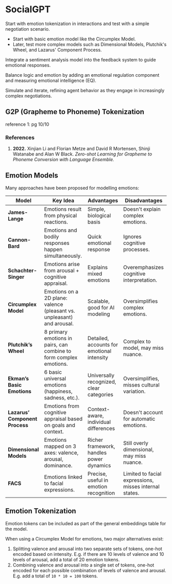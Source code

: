 # SocialGPT

Start with emotion tokenization in interactions and test with a simple negotiation scenario.

- Start with basic emotion model like the Circumplex Model.
- Later, test more complex models such as Dimensional Models, Plutchik's Wheel, and Lazarus' Component Process.

Integrate a sentiment analysis model into the feedback system to guide emotional responses.

Balance logic and emotion by adding an emotional regulation component and measuring emotional intelligence (EQ).

Simulate and iterate, refining agent behavior as they engage in increasingly complex negotiations.

## G2P (Grapheme to Phoneme) Tokenization

reference 1: pg 10/10

### References

1. **2022.** Xinjian Li and Florian Metze and David R Mortensen, Shinji Watanabe and Alan W Black. *Zero-shot Learning for Grapheme to Phoneme Conversion with Language Ensemble.*

## Emotion Models

Many approaches have been proposed for modelling emotions:

| **Model**                 | **Key Idea**                              | **Advantages**                         | **Disadvantages**                    |
|---------------------------|-------------------------------------------|----------------------------------------|--------------------------------------|
| **James-Lange**            | Emotions result from physical reactions.  | Simple, biological basis               | Doesn't explain complex emotions.    |
| **Cannon-Bard**            | Emotions and bodily responses happen simultaneously. | Quick emotional response               | Ignores cognitive processes.         |
| **Schachter-Singer**       | Emotions arise from arousal + cognitive appraisal. | Explains mixed emotions                | Overemphasizes cognitive interpretation. |
| **Circumplex Model**       | Emotions on a 2D plane: valence (pleasant vs. unpleasant) and arousal. | Scalable, good for AI modeling         | Oversimplifies complex emotions.     |
| **Plutchik’s Wheel**       | 8 primary emotions in pairs, can combine to form complex emotions. | Detailed, accounts for emotional intensity | Complex to model, may miss nuance.  |
| **Ekman’s Basic Emotions** | 6 basic universal emotions (happiness, sadness, etc.). | Universally recognized, clear categories | Oversimplifies, misses cultural variation. |
| **Lazarus’ Component Process** | Emotions from cognitive appraisal based on goals and context. | Context-aware, individual differences  | Doesn't account for automatic emotions. |
| **Dimensional Models**     | Emotions mapped on 3 axes: valence, arousal, dominance. | Richer framework, handles power dynamics | Still overly dimensional, may miss nuance. |
| **FACS**                   | Emotions linked to facial expressions.    | Precise, useful in emotion recognition | Limited to facial expressions, misses internal states. |

## Emotion Tokenization

Emotion tokens can be included as part of the general embeddings table for the model.

When using a Circumplex Model for emotions, two major alternatives exist:

1. Splitting valence and arousal into two separate sets of tokens, one-hot encoded based on intensity. E.g. if there are 10 levels of valence and 10 levels of arousal, add a total of 20 emotion tokens.
2. Combining valence and arousal into a single set of tokens, one-hot encoded for each possible combination of levels of valence and arousal. E.g. add a total of `10 * 10 = 100` tokens.
